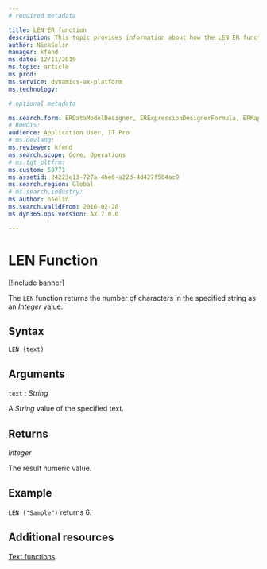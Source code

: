 ```yaml
---
# required metadata

title: LEN ER function
description: This topic provides information about how the LEN ER function is used.
author: NickSelin
manager: kfend
ms.date: 12/11/2019
ms.topic: article
ms.prod: 
ms.service: dynamics-ax-platform
ms.technology: 

# optional metadata

ms.search.form: ERDataModelDesigner, ERExpressionDesignerFormula, ERMappedFormatDesigner, ERModelMappingDesigner
# ROBOTS: 
audience: Application User, IT Pro
# ms.devlang: 
ms.reviewer: kfend
ms.search.scope: Core, Operations
# ms.tgt_pltfrm: 
ms.custom: 58771
ms.assetid: 24223e13-727a-4be6-a22d-4d427f504ac9
ms.search.region: Global
# ms.search.industry: 
ms.author: nselin
ms.search.validFrom: 2016-02-28
ms.dyn365.ops.version: AX 7.0.0

---
```


# <a name="LEN">LEN Function</a>

[!include [banner](../includes/banner.md)]

The `LEN` function returns the number of characters in the specified string as an *Integer* value.

## Syntax

```
LEN (text)
```

## Arguments

`text` : *String*

A *String* value of the specified text.

## Returns

*Integer*

The result numeric value.

## Example

`LEN ("Sample")` returns 6.

## Additional resources

[Text functions](er-functions-category-text.md)
